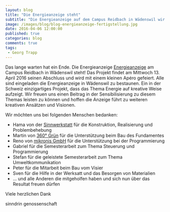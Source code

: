 ```yaml
---
layout: blog
title: "Die Energieanzeige steht"
subtitle: "Die Energieanzeige auf dem Campus Reidbach in Wädenswil wir eingeweiht"
image: /images/blog/blog-energieanzeige-fertigstellung.jpg
date: 2016-04-06 12:00:00
published: true
categories: blog
comments: true
tags:
 - Georg Trapp
---
```


Das lange warten hat ein Ende. Die Energieanzeige [Energieanzeige][ez] am Campus Reidbach in Wädenswil steht! Das Projekt findet am Mittwoch 13. April 2016 seinen Abschluss und wird mit einem kleinen Apéro gefeiert. Alle sind eingeladen die Energieanzeige in Wädenswil zu bestaunen. Ein in der Schweiz einzigartiges Projekt, dass das Thema Energie auf kreative Weise aufzeigt. Wir freuen uns einen Beitrag in der Sensibilisierung zu diesem Themas leisten zu können und hoffen die Anzeige führt zu weiteren kreativen Ansätzen und Visionen.


Wir möchten uns bei folgenden Menschen bedanken:

* Hama von der [Sinnwerkstatt][sw] für die Konstruktion, Realisierung und Problembehebung
* Martin von [360° Grün][3g] für die Unterstützung beim Bau des Fundamentes
* Reno von [mikronis GmbH][mi] für die Unterstützung bei der Programmierung
* Gabriel für die Semesterarbeit zum Thema Steuerung und Programmierung 
* Stefan für die geleistete Semesterarbeit zum Thema Umweltkommunikation
* Peter für die Mitarbeit beim Bau vom Visier
* Sven für die Hilfe in der Werksatt und das Besorgen von Materialien
* ... und alle Anderen die mitgeholfen haben und sich nun über das Resultat freuen dürfen

Viele herzlichen Dank

sinndrin genossenschaft

[ez]: /angebote/energie/energieanzeigen/
[sw]: http://sinnwerkstatt.ch/
[3g]: http://www.360gradgruen.ch
[mi]: http://www.mikronis.ch/
